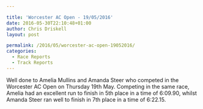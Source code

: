 ```yaml
---

title: 'Worcester AC Open - 19/05/2016'
date: 2016-05-30T22:10:48+01:00
author: Chris Driskell
layout: post

permalink: /2016/05/worcester-ac-open-19052016/
categories:
  - Race Reports
  - Track Reports
---
```

Well done to Amelia Mullins and Amanda Steer who competed in the Worcester AC Open on Thursday 19th May. Competing in the same race, Amelia had an excellent run to finish in 5th place in a time of 6:09.90, whilst Amanda Steer ran well to finish in 7th place in a time of 6:22.15.